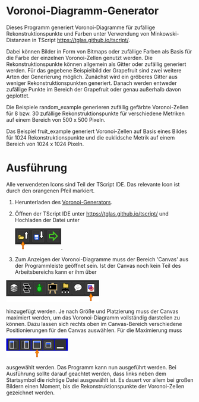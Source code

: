 # Voronoi-Diagramm-Generator
Dieses Programm generiert Voronoi-Diagramme für zufällige Rekonstruktionspunkte und Farben unter Verwendung von Minkowski-Distanzen in TScript https://tglas.github.io/tscript/.

Dabei können Bilder in Form von Bitmaps oder zufällige Farben als Basis für die Farbe der einzelnen Voronoi-Zellen genutzt werden. 
Die Rekonstruktionspunkte können allgemein als Gitter oder zufällig generiert werden. Für das gegebene Beispielbild der Grapefruit sind zwei weitere Arten der Generierung möglich.
Zunächst wird ein gröberes Gitter aus weniger Rekonstruktionspunkten generiert. Danach werden entweder zufällige Punkte im Bereich der Grapefruit oder genau außerhalb davon geplottet.

Die Beispiele random_example generieren zufällig gefärbte Voronoi-Zellen für 8 bzw. 30 zufällige Rekonstruktionspunkte für verschiedene Metriken auf einem Bereich von 500 x 500 Pixeln.

Das Beispiel fruit_example generiert Voronoi-Zellen auf Basis eines Bildes für 1024 Rekonstruktionspunkte und die euklidsche Metrik auf einem Bereich von 1024 x 1024 Pixeln.

# Ausführung
Alle verwendeten Icons sind Teil der TScript IDE. Das relevante Icon ist durch den orangenen Pfeil markiert.

1. Herunterladen des [Voronoi-Generators](voronoiGenerator.tscript).
2. Öffnen der TScript IDE unter https://tglas.github.io/tscript/ und Hochladen der Datei unter

   ![Screenshot](tscript_icons/tscript_icons_upload.png).

3. Zum Anzeigen der Voronoi-Diagramme muss der Bereich 'Canvas' aus der Programmleiste geöffnet sein. Ist der Canvas noch kein Teil des Arbeitsbereichs kann er ihm über

  ![Screenshot](tscript_icons/tscript_icons_opencanvas.png)

  hinzugefügt werden. Je nach Größe und Platzierung muss der Canvas maximiert werden, um das Voronoi-Diagramm vollständig darstellen zu können. Dazu lassen sich rechts oben im Canvas-Bereich verschiedene Positionierungen für den Canvas auswählen. Für die Maximierung muss

  ![Screenshot](tscript_icons/tscript_icons_maximize.png)

  ausgewählt werden. Das Programm kann nun ausgeführt werden. Bei Ausführung sollte darauf geachtet werden, dass links neben dem Startsymbol die richtige Datei ausgewählt ist. Es dauert vor allem bei großen Bildern einen Moment, bis die Rekonstruktionspunkte der Voronoi-Zellen gezeichnet werden.
